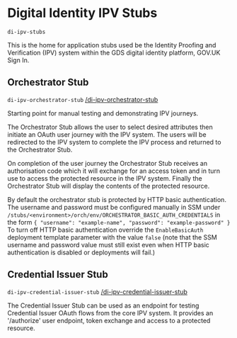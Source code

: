 # Digital Identity IPV Stubs
`di-ipv-stubs`

This is the home for application stubs used be the Identity Proofing and Verification (IPV) system within the GDS digital identity platform, GOV.UK Sign In.

## Orchestrator Stub
`di-ipv-orchestrator-stub` [/di-ipv-orchestrator-stub](/di-ipv-orchestrator-stub)

Starting point for manual testing and demonstrating IPV journeys.

The Orchestrator Stub allows the user to select desired attributes then initiate an OAuth user journey with the IPV system. The users will be redirected to the IPV system to complete the IPV process and returned to the Orchestrator Stub.

On completion of the user journey the Orchestrator Stub receives an authorisation code which it will exchange for an access token and in turn use to access the protected resource in the IPV system. Finally the Orchestrator Stub will display the contents of the protected resource.

By default the orchestrator stub is protected by HTTP basic authentication. The username and password must be configured manually in SSM under `/stubs/<environment>/orch/env/ORCHESTRATOR_BASIC_AUTH_CREDENTIALS` in the form `{ "username": "example-name", "password": "example-password" }`
To turn off HTTP basic authentication override the `EnableBasicAuth` deployment template parameter with the value `false` (note that the SSM username and password value must still exist even when HTTP basic authentication is disabled or deployments will fail.)

## Credential Issuer Stub
`di-ipv-credential-issuer-stub` [/di-ipv-credential-issuer-stub](/di-ipv-credential-issuer-stub)

The Credential Issuer Stub can be used as an endpoint for testing Credential Issuer OAuth flows from the core IPV system. It provides an '/authorize' user endpoint, token exchange and access to a protected resource.

